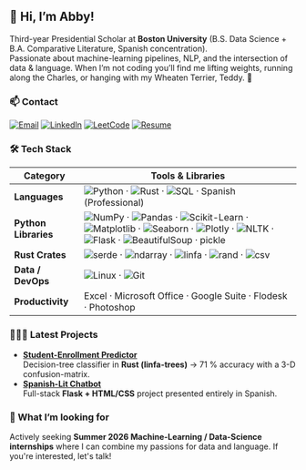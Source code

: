 ## 👋 Hi, I’m Abby!

Third-year Presidential Scholar at **Boston University** (B.S. Data Science + B.A. Comparative Literature, Spanish concentration).  
Passionate about machine-learning pipelines, NLP, and the intersection of data & language.
When I’m not coding you’ll find me lifting weights, running along the Charles, or hanging with my Wheaten Terrier, Teddy. 🐾

### 📫 Contact
[![Email](https://img.shields.io/badge/-Email-D14836?style=flat&logo=gmail&logoColor=white)](mailto:abbylee@bu.edu)
[![LinkedIn](https://img.shields.io/badge/-LinkedIn-0A66C2?style=flat&logo=linkedin&logoColor=white)](https://www.linkedin.com/in/abigail-lee-700583294/)
[![LeetCode](https://img.shields.io/badge/-LeetCode-FFA116?style=flat&logo=leetcode&logoColor=black)](https://leetcode.com/u/abbypmlee/)
[![Resume](https://img.shields.io/badge/-Résumé-4CAF50?style=flat&logo=ReadMe&logoColor=white)](https://drive.google.com/file/d/11E3HvvtksMYsgMgttbiRz24fpwTJMpAv/view?usp=drive_link)

### 🛠 Tech Stack
| Category | Tools & Libraries |
|---|---|
| **Languages** | ![Python](https://img.shields.io/badge/-Python-3776AB?style=flat&logo=python&logoColor=white) · ![Rust](https://img.shields.io/badge/-Rust-000000?style=flat&logo=rust&logoColor=white) · ![SQL](https://img.shields.io/badge/-SQL-4479A1?style=flat&logo=mysql&logoColor=white) · Spanish (Professional) |
| **Python Libraries** | ![NumPy](https://img.shields.io/badge/-NumPy-013243?style=flat&logo=numpy&logoColor=white) · ![Pandas](https://img.shields.io/badge/-Pandas-150458?style=flat&logo=pandas&logoColor=white) · ![Scikit-Learn](https://img.shields.io/badge/-Scikit--Learn-F7931E?style=flat&logo=scikitlearn&logoColor=white) · ![Matplotlib](https://img.shields.io/badge/-Matplotlib-11557C?style=flat&logo=plotly&logoColor=white) · ![Seaborn](https://img.shields.io/badge/-Seaborn-1F77B4?style=flat&logo=plotly&logoColor=white) · ![Plotly](https://img.shields.io/badge/-Plotly-3F4F75?style=flat&logo=plotly&logoColor=white) · ![NLTK](https://img.shields.io/badge/-NLTK-85A87E?style=flat) · ![Flask](https://img.shields.io/badge/-Flask-000000?style=flat&logo=flask&logoColor=white) · ![BeautifulSoup](https://img.shields.io/badge/-BeautifulSoup-8AC926?style=flat) · pickle |
| **Rust Crates** | ![serde](https://img.shields.io/badge/-serde-000000?style=flat&logo=rust&logoColor=white) · ![ndarray](https://img.shields.io/badge/-ndarray-000000?style=flat&logo=rust&logoColor=white) · ![linfa](https://img.shields.io/badge/-linfa-000000?style=flat&logo=rust&logoColor=white) · ![rand](https://img.shields.io/badge/-rand-000000?style=flat&logo=rust&logoColor=white) · ![csv](https://img.shields.io/badge/-csv-000000?style=flat&logo=rust&logoColor=white) |
| **Data / DevOps** | ![Linux](https://img.shields.io/badge/-Linux-FCC624?style=flat&logo=linux&logoColor=black) · ![Git](https://img.shields.io/badge/-Git-F05032?style=flat&logo=git&logoColor=white) |
| **Productivity** | Excel · Microsoft Office · Google Suite · Flodesk · Photoshop |

### 👩🏻‍💻 Latest Projects
- **[Student-Enrollment Predictor](https://github.com/abbypmlee/DS-210-Final-Project)**  
  Decision-tree classifier in **Rust (linfa-trees)** → 71 % accuracy with a 3-D confusion-matrix.  
- **[Spanish-Lit Chatbot](https://github.com/abbypmlee/flask-app-spanish-project)**  
  Full-stack **Flask + HTML/CSS** project presented entirely in Spanish.  

### 🚀  What I’m looking for
Actively seeking **Summer 2026 Machine-Learning / Data-Science internships** where I can combine my passions for data and language. If you're interested, let's talk!
